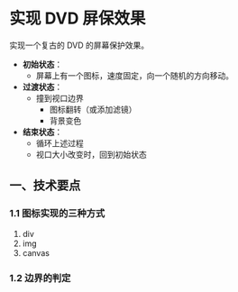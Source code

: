 # 实现 DVD 屏保效果

实现一个复古的 DVD 的屏幕保护效果。  

- **初始状态**：  
  - 屏幕上有一个图标，速度固定，向一个随机的方向移动。  
- **过渡状态**：  
  - 撞到视口边界  
    - 图标翻转（或添加滤镜）  
    - 背景变色
- **结束状态**：  
  - 循环上述过程
  - 视口大小改变时，回到初始状态

## 一、技术要点

### 1.1 图标实现的三种方式

1. div
2. img
3. canvas



### 1.2 边界的判定
